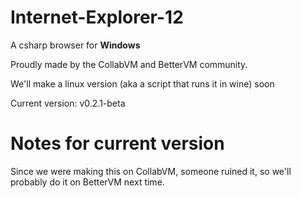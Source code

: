 # Internet-Explorer-12
A csharp browser for <b>Windows</b>

Proudly made by the CollabVM and BetterVM community.

We'll make a linux version (aka a script that runs it in wine) soon

Current version: v0.2.1-beta

# Notes for current version
Since we were making this on CollabVM, someone ruined it, so we'll probably do it on BetterVM next time.

